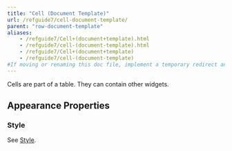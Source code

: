 ```yaml
---
title: "Cell (Document Template)"
url: /refguide7/cell-document-template/
parent: "row-document-template"
aliases:
    - /refguide7/Cell+(document+template).html
    - /refguide7/cell-(document-template).html
    - /refguide7/Cell+(document+template)
    - /refguide7/cell-(document-template)
#If moving or renaming this doc file, implement a temporary redirect and let the respective team know they should update the URL in the product. See Mapping to Products for more details.
---
```


Cells are part of a table. They can contain other widgets.

## Appearance Properties

### Style

See [Style](/refguide7/style/).
